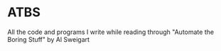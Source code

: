 # ATBS
All the code and programs I write while reading through "Automate the Boring Stuff" by Al Sweigart
